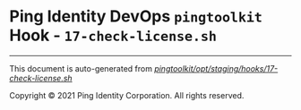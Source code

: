 
# Ping Identity DevOps `pingtoolkit` Hook - `17-check-license.sh`

---
This document is auto-generated from _[pingtoolkit/opt/staging/hooks/17-check-license.sh](https://github.com/pingidentity/pingidentity-docker-builds/blob/master/pingtoolkit/opt/staging/hooks/17-check-license.sh)_

Copyright © 2021 Ping Identity Corporation. All rights reserved.
